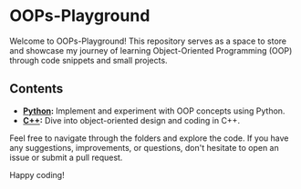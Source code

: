 # OOPs-Playground

Welcome to OOPs-Playground! This repository serves as a space to store and showcase my journey of learning Object-Oriented Programming (OOP) through code snippets and small projects.

## Contents
- **[Python](python/):** Implement and experiment with OOP concepts using Python.
- **[C++](cpp/):** Dive into object-oriented design and coding in C++.

Feel free to navigate through the folders and explore the code. If you have any suggestions, improvements, or questions, don't hesitate to open an issue or submit a pull request.

Happy coding!
